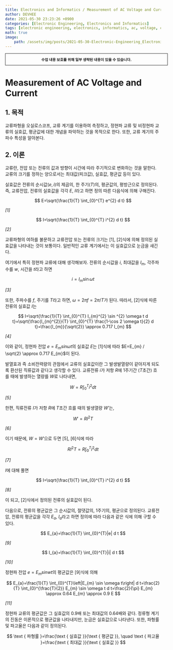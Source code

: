 ```yaml
---
title: Electronics and Informatics / Measurement of AC Voltage and Current
author: DEVHEE
date: 2021-05-30 23:23:26 +0900
categories: [Electronic Engineering, Electronics and Informatics]
tags: [electronic engineering, electronics, informatics, ac, voltage, current]
math: true
image:
    path: /assets/img/posts/2021-05-30-Electronic-Engineering_Electronics-and-Informatics_Measurement-of-AC-Voltage-and-Current/preview.jpeg
---
```


<div style="border:1px solid; padding:10px; margin-bottom: 20px; width: 100%; text-align: center;">
<b style="font-size: 0.85em;">수업 내용 보호를 위해 일부 생략된 내용이 있을 수 있습니다.</b><br>
</div>

# **Measurement of AC Voltage and Current**

## **1. 목적**

교류파형을 오실로스코프, 교류 계기를 이용하여 측정하고, 정현파 교류 및 비정현파 교류의 실효값, 평균값에 대한 개념을 파악하는 것을 목적으로 한다. 또한, 교류 계기의 주파수 특성을 알아본다.

## **2. 이론**

교류란, 전압 또는 전류의 값과 방향이 시간에 따라 주기적으로 변화하는 것을 말한다. 교류의 크기를 정하는 양으로서는 최대값(피크값), 실효값, 평균값 등이 있다.

실효값은 전류의 순시값$(e, i)$의 제곱의, 한 주기$(T)$의, 평균값의, 평방근으로 정의된다. 즉, 교류전압, 전류의 실효값을 각각 $E$, $I$라고 하면 정의 따른 다음식에 의해 구해진다.

$$
E=\sqrt{\frac{1}{T} \int_{0}^{T} e^{2} d t}
$$

*$[1]$*

$$
I=\sqrt{\frac{1}{T} \int_{0}^{T} i^{2} d t}
$$

*$[2]$*

교류파형의 여하를 불문하고 교류전압 또는 전류의 크기는 $[1]$, $[2]$식에 의해 정의된 실효값을 나타내는 것이 보통이다. 일반적인 교류 계기에서는 이 실효값으로 눈금을 새긴다.

여기에서 특히 정현파 교류에 대해 생각해보자. 전류의 순시값을 $i$, 최대값을 $I_m$, 각주파수를 $w$, 시간을 $t$라고 하면

$$
i=I_{m} \sin \omega t
$$

*$[3]$*

또한, 주파수를 $f$, 주기를 $T$라고 하면, $\omega=2 \pi f=2 \pi / T$가 된다. 따라서, $[2]$식에 따른 전류의 실효값 $I$는

$$
I=\sqrt{\frac{1}{T} \int_{0}^{T} I_{m}^{2} \sin ^{2} \omega t d t}=\sqrt{\frac{I_{m}^{2}}{T} \int_{0}^{T} \frac{1-\cos 2 \omega t}{2} d t}=\frac{I_{m}}{\sqrt{2}} \approx 0.717 I_{m}
$$

*$[4]$*

이와 같이, 정현파 전압 $e=E_m sin \omega t$의 실효값 $E$는 $[1]$식에 따라 $E=E_{m} / \sqrt{2} \approx 0.717 E_{m}$이 된다.

발열효과 즉 소비전력량의 관점에서 교류의 실효값이란 그 발생발열량이 같아지게 되도록 환산된 직류값과 같다고 생각할 수 있다. 교류전류 $i$가 저항 $R$에 1주기간 ($T$초간) 흐를 때에 발생하는 열량를 $W$로 나타내면,

$$
W=R \int_{0}^{T} i^{2} d t
$$

*$[5]$*

한편, 직류전류 $I$가 저항 $R$에 $T$초간 흐를 때의 발생열량 $W'$는,

$$
W'=RI^2T
$$

*$[6]$*

이기 때문에, $W=W'$으로 두면 $[5]$, $[6]$식에 따라

$$
RI^2T=R \int_{0}^{T} i^{2} d t
$$

*$[7]$*

$I$에 대해 풀면

$$
I=\sqrt{\frac{1}{T} \int_{0}^{T} i^{2} d t}
$$

*$[8]$*

이 되고, $[2]$식에서 정의된 전류의 실효값이 된다.

다음으로, 전류의 평균값은 그 순시값의, 절댓값의, 1주기의, 평균으로 정의된다. 교류전압, 전류의 평균값을 각각 $E_a$, $I_a$라고 하면 정의에 따라 다음과 같은 식에 의해 구할 수 있다.

$$
E_{a}=\frac{1}{T} \int_{0}^{T}|e| d t
$$

*$[9]$*

$$
I_{a}=\frac{1}{T} \int_{0}^{T}|i| d t
$$

*$[10]$*

정현파 전압 $e=E_m sin w t$의 평균값은 $[9]$식에 의해

$$
E_{a}=\frac{1}{T} \int_{0}^{T}\left|E_{m} \sin \omega t\right| d t=\frac{2}{T} \int_{0}^{\frac{T}{2}} E_{m} \sin \omega t d t=\frac{2}{\pi} E_{m} \approx 0.64 E_{m} \approx 0.9 E
$$

*$[11]$*

정현파 교류의 평균값은 그 실효값의 $0.9$배 또는 최대값의 $0.64$배와 같다. 정류형 계기의 진동은 이론적으로 평균값을 나타내지만, 눈금은 실효값으로 나타낸다. 또한, 파형률 및 파고율은 다음과 같이 정의된다.

$$
\text { 파형률 }=\frac{\text { 실효값 }}{\text { 평균값 }}, \quad \text { 파고율 }=\frac{\text { 최대값 }}{\text { 실효값 }}
$$

